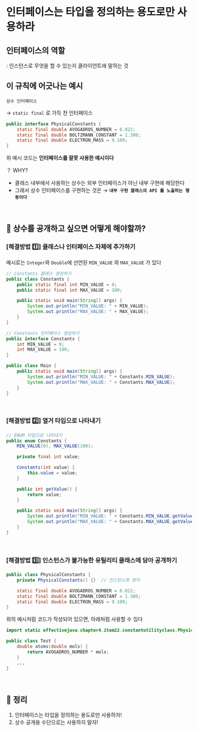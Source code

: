 # 인터페이스는 타입을 정의하는 용도로만 사용하라

## 인터페이스의 역할
: 인스턴스로 무엇을 할 수 있는지 클라이언트에 말하는 것

## 이 규칙에 어긋나는 예시
`상수 인터페이스`

→ `static final` 로 가득 찬 인터페이스

```java
public interface PhysicalConstants {
    static final double AVOGADROS_NUMBER = 6.022;
    static final double BOLTZMANN_CONSTANT = 1.380;
    static final double ELECTRON_MASS = 9.109;
}
```

위 예시 코드는 **인터페이스를 잘못 사용한 예시이다**

？ WHY?
* 클래스 내부에서 사용하는 상수는 외부 인터페이스가 아닌 내부 구현에 해당한다
* 그래서 상수 인터페이스를 구현하는 것은 → **`내부 구현 클래스의 API 를 노출하는 행동이다`**

</br>

## 🤔 상수를 공개하고 싶으면 어떻게 해야할까?
### [해결방법 1️⃣] 클래스나 인터페이스 자체에 추가하기
예시로는 `Integer`와 `Double`에 선언된 `MIN_VALUE` 와 `MAX_VALUE` 가 있다

```java
// Constants 클래스 생성하기
public class Constants {
    public static final int MIN_VALUE = 0;
    public static final int MAX_VALUE = 100;

    public static void main(String[] args) {
        System.out.println("MIN_VALUE: " + MIN_VALUE);
        System.out.println("MAX_VALUE: " + MAX_VALUE);
    }
}
```

```java
// Constants 인터페이스 생성하기
public interface Constants {
    int MIN_VALUE = 0;
    int MAX_VALUE = 100;
}

public class Main {
    public static void main(String[] args) {
        System.out.println("MIN_VALUE: " + Constants.MIN_VALUE);
        System.out.println("MAX_VALUE: " + Constants.MAX_VALUE);
    }
}
```

</br>

### [해결방법 2️⃣] 열거 타입으로 나타내기
```java
// ENUM 타입으로 나타내기
public enum Constants {
    MIN_VALUE(0), MAX_VALUE(100);

    private final int value;

    Constants(int value) {
        this.value = value;
    }

    public int getValue() {
        return value;
    }

    public static void main(String[] args) {
        System.out.println("MIN_VALUE: " + Constants.MIN_VALUE.getValue());
        System.out.println("MAX_VALUE: " + Constants.MAX_VALUE.getValue());
    }
}
```

</br>

### [해결방법 3️⃣] 인스턴스가 불가능한 유틸리티 클래스에 담아 공개하기
```java
public class PhysicalConstants {
    private PhysicalConstants() {}  // 인스턴스화 방지

    static final double AVOGADROS_NUMBER = 6.022;
    static final double BOLTZMANN_CONSTANT = 1.380;
    static final double ELECTRON_MASS = 9.109;
}
```

위의 예시처럼 코드가 작성되어 있으면, 아래처럼 사용할 수 있다

```java
import static effectivejava.chapter4.item22.constantutilityclass.PhysicalConstants.*;

public class Test {
    double atoms(double mols) {
        return AVOGADROS_NUMBER * mols;
    }
    ...
}
```

</br>

## 🎯 정리
1. 인터페이스는 타입을 정의하는 용도로만 사용하자!
2. 상수 공개용 수단으로는 사용하지 말자!